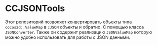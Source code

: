 # CCJSONTools
Этот репозиторий позволяет конвертировать объекты типа `cocos2d::ValueMap` в `cJSON` объекты и обратно. С помощью класса `JSONConverter`.
Также он содержит реализацию `JSONValueMap` которую можно удобно использовать для работы с JSON данными.
